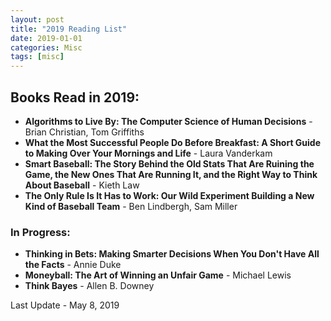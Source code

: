 ```yaml
---
layout: post
title: "2019 Reading List"
date: 2019-01-01
categories: Misc
tags: [misc]
---
```


## Books Read in 2019:

- __Algorithms to Live By: The Computer Science of Human Decisions__ - Brian Christian, Tom Griffiths
- __What the Most Successful People Do Before Breakfast: A Short Guide to Making Over Your Mornings and Life__ - Laura Vanderkam
- __Smart Baseball: The Story Behind the Old Stats That Are Ruining the Game, the New Ones That Are Running It, and the Right Way to Think About Baseball__ - Kieth Law
- __The Only Rule Is It Has to Work: Our Wild Experiment Building a New Kind of Baseball Team__ - Ben Lindbergh, Sam Miller 

### In Progress:

- __Thinking in Bets: Making Smarter Decisions When You Don't Have All the Facts__ - Annie Duke
- __Moneyball: The Art of Winning an Unfair Game__ - Michael Lewis
- __Think Bayes__ - Allen B. Downey

Last Update - May 8, 2019
